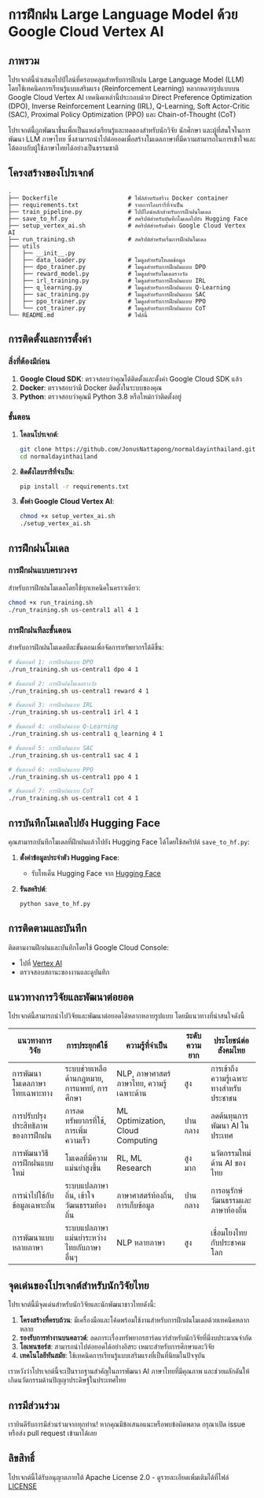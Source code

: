 # การฝึกฝน Large Language Model ด้วย Google Cloud Vertex AI

## ภาพรวม

โปรเจกต์นี้นำเสนอไปป์ไลน์ที่ครอบคลุมสำหรับการฝึกฝน Large Language Model (LLM) โดยใช้เทคนิคการเรียนรู้แบบเสริมแรง (Reinforcement Learning) หลากหลายรูปแบบบน Google Cloud Vertex AI เทคนิคเหล่านี้ประกอบด้วย Direct Preference Optimization (DPO), Inverse Reinforcement Learning (IRL), Q-Learning, Soft Actor-Critic (SAC), Proximal Policy Optimization (PPO) และ Chain-of-Thought (CoT)

โปรเจกต์นี้ถูกพัฒนาขึ้นเพื่อเป็นแหล่งเรียนรู้และทดลองสำหรับนักวิจัย นักศึกษา และผู้ที่สนใจในการพัฒนา LLM ภาษาไทย ซึ่งสามารถนำไปต่อยอดเพื่อสร้างโมเดลภาษาที่มีความสามารถในการเข้าใจและโต้ตอบกับผู้ใช้ภาษาไทยได้อย่างเป็นธรรมชาติ

## โครงสร้างของโปรเจกต์

```plaintext
.
├── Dockerfile                    # ไฟล์สำหรับสร้าง Docker container
├── requirements.txt              # รายการไลบรารีที่จำเป็น
├── train_pipeline.py             # ไปป์ไลน์หลักสำหรับการฝึกฝนโมเดล
├── save_to_hf.py                 # สคริปต์สำหรับบันทึกโมเดลไปยัง Hugging Face
├── setup_vertex_ai.sh            # สคริปต์สำหรับตั้งค่า Google Cloud Vertex AI
├── run_training.sh               # สคริปต์สำหรับเริ่มการฝึกฝนโมเดล
├── utils
│   ├── __init__.py
│   ├── data_loader.py            # โมดูลสำหรับโหลดข้อมูล
│   ├── dpo_trainer.py            # โมดูลสำหรับการฝึกฝนแบบ DPO
│   ├── reward_model.py           # โมดูลสำหรับโมเดลรางวัล
│   ├── irl_training.py           # โมดูลสำหรับการฝึกฝนแบบ IRL
│   ├── q_learning.py             # โมดูลสำหรับการฝึกฝนแบบ Q-Learning
│   ├── sac_training.py           # โมดูลสำหรับการฝึกฝนแบบ SAC
│   ├── ppo_trainer.py            # โมดูลสำหรับการฝึกฝนแบบ PPO
│   └── cot_trainer.py            # โมดูลสำหรับการฝึกฝนแบบ CoT
└── README.md                     # ไฟล์นี้
```

## การติดตั้งและการตั้งค่า

### สิ่งที่ต้องมีก่อน

1. **Google Cloud SDK**: ตรวจสอบว่าคุณได้ติดตั้งและตั้งค่า Google Cloud SDK แล้ว
2. **Docker**: ตรวจสอบว่ามี Docker ติดตั้งในระบบของคุณ
3. **Python**: ตรวจสอบว่าคุณมี Python 3.8 หรือใหม่กว่าติดตั้งอยู่

### ขั้นตอน

1. **โคลนโปรเจกต์**:
    ```bash
    git clone https://github.com/JonusNattapong/normaldayinthailand.git
    cd normaldayinthailand
    ```

2. **ติดตั้งไลบรารีที่จำเป็น**:
    ```bash
    pip install -r requirements.txt
    ```

3. **ตั้งค่า Google Cloud Vertex AI**:
    ```bash
    chmod +x setup_vertex_ai.sh
    ./setup_vertex_ai.sh
    ```

## การฝึกฝนโมเดล

### การฝึกฝนแบบครบวงจร

สำหรับการฝึกฝนโมเดลโดยใช้ทุกเทคนิคในคราวเดียว:

```bash
chmod +x run_training.sh
./run_training.sh us-central1 all 4 1
```

### การฝึกฝนทีละขั้นตอน

สำหรับการฝึกฝนโมเดลทีละขั้นตอนเพื่อจัดการทรัพยากรได้ดีขึ้น:

```bash
# ขั้นตอนที่ 1: การฝึกฝนแบบ DPO
./run_training.sh us-central1 dpo 4 1

# ขั้นตอนที่ 2: การฝึกฝนโมเดลรางวัล
./run_training.sh us-central1 reward 4 1

# ขั้นตอนที่ 3: การฝึกฝนแบบ IRL
./run_training.sh us-central1 irl 4 1

# ขั้นตอนที่ 4: การฝึกฝนแบบ Q-Learning
./run_training.sh us-central1 q_learning 4 1

# ขั้นตอนที่ 5: การฝึกฝนแบบ SAC
./run_training.sh us-central1 sac 4 1

# ขั้นตอนที่ 6: การฝึกฝนแบบ PPO
./run_training.sh us-central1 ppo 4 1

# ขั้นตอนที่ 7: การฝึกฝนแบบ CoT
./run_training.sh us-central1 cot 4 1
```

## การบันทึกโมเดลไปยัง Hugging Face

คุณสามารถบันทึกโมเดลที่ฝึกฝนแล้วไปยัง Hugging Face ได้โดยใช้สคริปต์ `save_to_hf.py`:

1. **ตั้งค่าข้อมูลประจำตัว Hugging Face**:
    - รับโทเค็น Hugging Face จาก [Hugging Face](https://huggingface.co/settings/tokens)

2. **รันสคริปต์**:
    ```bash
    python save_to_hf.py
    ```

## การติดตามและบันทึก

ติดตามงานฝึกฝนและบันทึกโดยใช้ Google Cloud Console:
- ไปที่ [Vertex AI](https://console.cloud.google.com/vertex-ai)
- ตรวจสอบสถานะของงานและดูบันทึก

## แนวทางการวิจัยและพัฒนาต่อยอด

โปรเจกต์นี้สามารถนำไปวิจัยและพัฒนาต่อยอดได้หลากหลายรูปแบบ โดยมีแนวทางที่น่าสนใจดังนี้

| แนวทางการวิจัย | การประยุกต์ใช้ | ความรู้ที่จำเป็น | ระดับความยาก | ประโยชน์ต่อสังคมไทย |
|--------------|-------------|--------------|-----------|-----------------|
| การพัฒนาโมเดลภาษาไทยเฉพาะทาง | ระบบช่วยเหลือด้านกฎหมาย, การแพทย์, การศึกษา | NLP, ภาษาศาสตร์ภาษาไทย, ความรู้เฉพาะด้าน | สูง | การเข้าถึงความรู้เฉพาะทางสำหรับประชาชน |
| การปรับปรุงประสิทธิภาพของการฝึกฝน | การลดทรัพยากรที่ใช้, การเพิ่มความเร็ว | ML Optimization, Cloud Computing | ปานกลาง | ลดต้นทุนการพัฒนา AI ในประเทศ |
| การพัฒนาวิธีการฝึกฝนแบบใหม่ | โมเดลที่มีความแม่นยำสูงขึ้น | RL, ML Research | สูงมาก | นวัตกรรมใหม่ด้าน AI ของไทย |
| การนำไปใช้กับข้อมูลเฉพาะถิ่น | ระบบแปลภาษาถิ่น, เข้าใจวัฒนธรรมท้องถิ่น | ภาษาศาสตร์ท้องถิ่น, การเก็บข้อมูล | ปานกลาง | การอนุรักษ์วัฒนธรรมและภาษาท้องถิ่น |
| การพัฒนาแบบหลายภาษา | ระบบแปลภาษาแม่นยำระหว่างไทยกับภาษาอื่นๆ | NLP หลายภาษา | สูง | เชื่อมโยงไทยกับประชาคมโลก |

## จุดเด่นของโปรเจกต์สำหรับนักวิจัยไทย

โปรเจกต์นี้มีจุดเด่นสำหรับนักวิจัยและนักพัฒนาชาวไทยดังนี้:

1. **โครงสร้างที่ครบถ้วน**: มีเครื่องมือและโค้ดพร้อมใช้งานสำหรับการฝึกฝนโมเดลด้วยเทคนิคหลากหลาย
2. **รองรับการทำงานบนคลาวด์**: ลดภาระเรื่องทรัพยากรฮาร์ดแวร์สำหรับนักวิจัยที่มีงบประมาณจำกัด
3. **โอเพนซอร์ส**: สามารถนำไปต่อยอดได้อย่างอิสระ เหมาะสำหรับการศึกษาและวิจัย
4. **เทคโนโลยีทันสมัย**: ใช้เทคนิคการเรียนรู้แบบเสริมแรงที่เป็นที่นิยมในปัจจุบัน

เราหวังว่าโปรเจกต์นี้จะเป็นรากฐานสำคัญในการพัฒนา AI ภาษาไทยที่มีคุณภาพ และช่วยผลักดันให้เกิดนวัตกรรมด้านปัญญาประดิษฐ์ในประเทศไทย

## การมีส่วนร่วม

เรายินดีรับการมีส่วนร่วมจากทุกท่าน! หากคุณมีข้อเสนอแนะหรือพบข้อผิดพลาด กรุณาเปิด issue หรือส่ง pull request เข้ามาได้เลย

## ลิขสิทธิ์

โปรเจกต์นี้ได้รับอนุญาตภายใต้ Apache License 2.0 - ดูรายละเอียดเพิ่มเติมได้ที่ไฟล์ [LICENSE](LICENSE)
